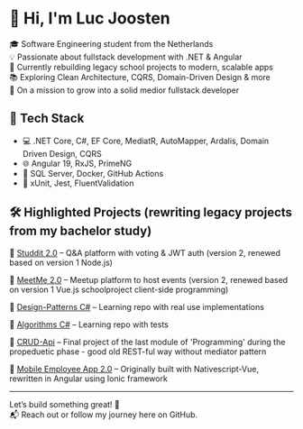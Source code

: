 # 👋 Hi, I'm Luc Joosten

🎓 Software Engineering student from the Netherlands  
💡 Passionate about fullstack development with .NET & Angular  
🔁 Currently rebuilding legacy school projects to modern, scalable apps  
📚 Exploring Clean Architecture, CQRS, Domain-Driven Design & more  
🎯 On a mission to grow into a solid medior fullstack developer  

## 🧰 Tech Stack
- 💻 .NET Core, C#, EF Core, MediatR, AutoMapper, Ardalis, Domain Driven Design, CQRS
- 🌐 Angular 19, RxJS, PrimeNG
- 🧱 SQL Server, Docker, GitHub Actions
- 🧪 xUnit, Jest, FluentValidation

## 🛠️ Highlighted Projects (rewriting legacy projects from my bachelor study)
🔹 [Studdit 2.0](https://github.com/lhajoosten/Studdit-2.0) – Q&A platform with voting & JWT auth (version 2, renewed based on version 1 Node.js)

🔹 [MeetMe 2.0](https://github.com/lhajoosten/MeetMe-2.0) – Meetup platform to host events (version 2, renewed based on version 1 Vue.js schoolproject client-side programming)

🔹 [Design-Patterns C#](https://github.com/lhajoosten/Design-Patterns) – Learning repo with real use implementations  

🔹 [Algorithms C#](https://github.com/lhajoosten/Algorithms-and-Datastructures) – Learning repo with tests

🔹 [CRUD-Api](https://github.com/lhajoosten/RESTful-CRUD-Api) – Final project of the last module of 'Programming' during the propeduetic phase - good old REST-ful way without mediator pattern

🔹 [Mobile Employee App 2.0](https://github.com/lhajoosten/Employee-Mobile-App) – Originally built with Nativescript-Vue, rewritten in Angular using Ionic framework

---

Let’s build something great! 🚀  
📬 Reach out or follow my journey here on GitHub.
